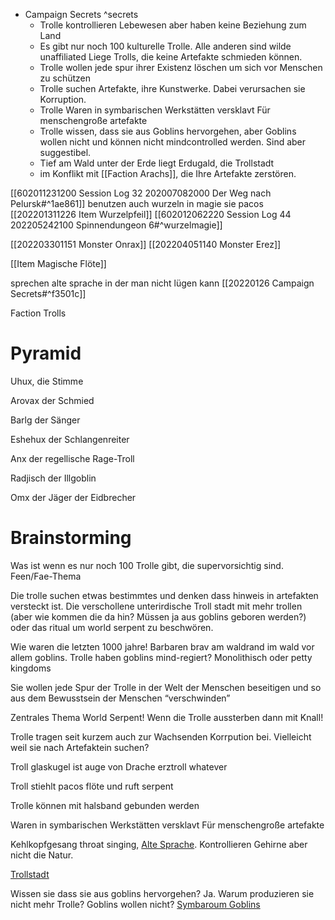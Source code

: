 - Campaign Secrets ^secrets
	- Trolle kontrollieren Lebewesen aber haben keine Beziehung zum Land
	- Es gibt nur noch 100 kulturelle Trolle. Alle anderen sind wilde unaffiliated Liege Trolls, die keine Artefakte schmieden können.
	- Trolle wollen jede spur ihrer Existenz löschen um sich vor Menschen zu schützen
	- Trolle suchen Artefakte, ihre Kunstwerke. Dabei verursachen sie Korruption.
	- Trolle Waren in symbarischen Werkstätten versklavt Für menschengroße artefakte
	- Trolle wissen, dass sie aus Goblins hervorgehen, aber Goblins wollen nicht und können nicht mindcontrolled werden. Sind aber suggestibel.
	- Tief am Wald unter der Erde liegt Erdugald, die Trollstadt
	- im Konflikt mit [[Faction Arachs]], die Ihre Artefakte zerstören.


[[602011231200 Session Log 32 202007082000 Der Weg nach Pelursk#^1ae861]]
benutzen auch wurzeln in magie sie pacos [[202201311226 Item Wurzelpfeil]] [[602012062220 Session Log 44 202205242100 Spinnendungeon 6#^wurzelmagie]]

[[202203301151 Monster Onrax]]
[[202204051140 Monster Erez]]

[[Item Magische Flöte]]

sprechen alte sprache in der man nicht lügen kann [[20220126 Campaign Secrets#^f3501c]]



Faction Trolls

# Pyramid

  

Uhux, die Stimme

Arovax der Schmied

Barlg der Sänger

Eshehux der Schlangenreiter

Anx der regellische Rage-Troll

Radjisch der Illgoblin

Omx der Jäger der Eidbrecher

  

# Brainstorming

Was ist wenn es nur noch 100 Trolle gibt, die supervorsichtig sind. Feen/Fae-Thema

  

Die trolle suchen etwas bestimmtes und denken dass hinweis in artefakten versteckt ist. Die verschollene unterirdische Troll stadt mit mehr trollen (aber wie kommen die da hin? Müssen ja aus goblins geboren werden?) oder das ritual um world serpent zu beschwören.

  

Wie waren die letzten 1000 jahre! Barbaren brav am waldrand im wald vor allem goblins. Trolle haben goblins mind-regiert? Monolithisch oder petty kingdoms

  

Sie wollen jede Spur der Trolle in der Welt der Menschen beseitigen und so aus dem Bewusstsein der Menschen “verschwinden”

  

Zentrales Thema World Serpent! Wenn die Trolle aussterben dann mit Knall!

  

Trolle tragen seit kurzem auch zur Wachsenden Korrpution bei. Vielleicht weil sie nach Artefaktein suchen?

  

Troll glaskugel ist auge von Drache erztroll whatever

Troll stiehlt pacos flöte und ruft serpent 

Trolle können mit halsband gebunden werden

Waren in symbarischen Werkstätten versklavt Für menschengroße artefakte

  

Kehlkopfgesang throat singing, [Alte Sprache](https://docs.google.com/document/d/1DHdW0hWgOEfIYk_G8-lyTlZLTdVluhCDrZq2f1xKZ0U#bookmark=id.tsv0qk3sq8bd). Kontrollieren Gehirne aber nicht die Natur.

  

[Trollstadt](https://docs.google.com/document/d/14dZ8j-gsfgA5zXaNqiO3NSMyK79ZLsDlD-d9g2kwIe8/edit)

  

Wissen sie dass sie aus goblins hervorgehen? Ja. Warum produzieren sie nicht mehr Trolle? Goblins wollen nicht? [Symbaroum Goblins](https://docs.google.com/document/d/18Q9sFt5aCDlxQCRnbQCRbbtkFSAU96p7bXkJhQRSGn0#bookmark=id.2wzkiq3qdb2e)